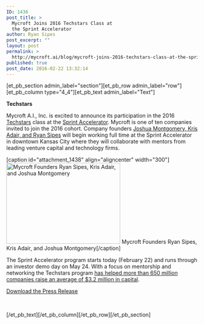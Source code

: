 ```yaml
---
ID: 1436
post_title: >
  Mycroft Joins 2016 Techstars Class at
  the Sprint Accelerator
author: Ryan Sipes
post_excerpt: ""
layout: post
permalink: >
  http://mycroft.ai/blog/mycroft-joins-2016-techstars-class-at-the-sprint-accelerator/
published: true
post_date: 2016-02-22 13:32:14
---
```

[et_pb_section admin_label="section"][et_pb_row admin_label="row"][et_pb_column type="4_4"][et_pb_text admin_label="Text"]

<strong>Techstars</strong>

Mycroft A.I., Inc. is excited to announce its participation in the 2016 <a href="http://techstars.com" target="_blank" rel="noopener">Techstars</a> class at the <a href="http://sprintaccel.com" target="_blank" rel="noopener">Sprint Accelerator</a>. Mycroft is one of ten companies invited to join the 2016 cohort. Company founders <a href="https://mycroft.ai/about/" target="_blank" rel="noopener">Joshua Montgomery, Kris Adair, and Ryan Sipes</a> will begin working full time at the Sprint Accelerator in downtown Kansas City where they will collaborate with mentors from leading venture capital and technology firms.

[caption id="attachment_1438" align="aligncenter" width="300"]<a href="https://mycroft.ai/wp-content/uploads/2016/02/techstars_initiation_pic.jpg" rel="attachment wp-att-1438"><img class="size-medium wp-image-1438" src="https://mycroft.ai/wp-content/uploads/2016/02/techstars_initiation_pic-300x213.jpg" alt="Mycroft Founders Ryan Sipes, Kris Adair, and Joshua Montgomery" width="300" height="213" /></a> Mycroft Founders Ryan Sipes, Kris Adair, and Joshua Montgomery[/caption]

The Sprint Accelerator program starts today (February 22) and runs through an investor demo day on May 24. With a focus on mentorship and networking the Techstars program <a href="http://www.techstars.com/companies/" target="_blank" rel="noopener">has helped more than 650 million companies raise an average of $3.2 million in capital</a>.

<a href="https://mycroft.ai/wp-content/uploads/2016/02/Mycroft-Joins-2016-Techstars-Class-at-the-Sprint-Accelerator.pdf" target="_blank" rel="noopener">Download the Press Release</a>

&nbsp;

[/et_pb_text][/et_pb_column][/et_pb_row][/et_pb_section]